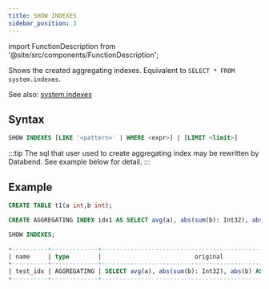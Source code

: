 ```yaml
---
title: SHOW INDEXES
sidebar_position: 3
---
```

import FunctionDescription from '@site/src/components/FunctionDescription';

<FunctionDescription description="Introduced or updated: v1.2.190"/>

Shows the created aggregating indexes. Equivalent to `SELECT * FROM system.indexes`.

See also: [system.indexes](../../../00-sql-reference/20-system-tables/system-indexes.md)

## Syntax

```sql
SHOW INDEXES [LIKE '<pattern>' | WHERE <expr>] | [LIMIT <limit>]
```

:::tip
The sql that user used to create aggregating index may be rewritten by Databend. See example below for detail.
:::

## Example

```sql
CREATE TABLE t1(a int,b int);

CREATE AGGREGATING INDEX idx1 AS SELECT avg(a), abs(sum(b): Int32), abs(b) AS bs FROM t1 GROUP BY bs;

SHOW INDEXES;

+----------+-------------+----------------------------------------------------------------------------+----------------------------------------------------------------------------+----------------------------+
| name     | type        |                          original                                          |                                 definition                                 | created_on                 |
+----------+-------------+----------------------------------------------------------------------------+----------------------------------------------------------------------------+----------------------------+
| test_idx | AGGREGATING | SELECT avg(a), abs(sum(b): Int32), abs(b) AS bsFROM default.t1 GROUP BY bs | SELECT abs(b) AS bs, sum(b), sum(a), count(a) FRONM default.t1 GROUP BY bs | 2023-05-17 11:53:54.474377 |
+----------+-------------+----------------------------------------------------------------------------+----------------------------------------------------------------------------+----------------------------+
```